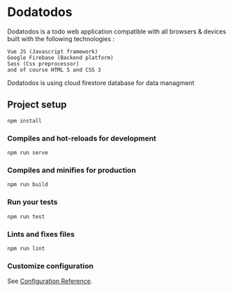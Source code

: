 # Dodatodos
Dodatodos is a todo web application compatible with all browsers & devices built with the following technologies :

    Vue JS (Javascript framework)
    Google Firebase (Backend platform)
    Sass (Css preprocessor)
    and of course HTML 5 and CSS 3

Dodatodos is using cloud firestore database for data managment
## Project setup
```
npm install
```

### Compiles and hot-reloads for development
```
npm run serve
```

### Compiles and minifies for production
```
npm run build
```

### Run your tests
```
npm run test
```

### Lints and fixes files
```
npm run lint
```

### Customize configuration
See [Configuration Reference](https://cli.vuejs.org/config/).
